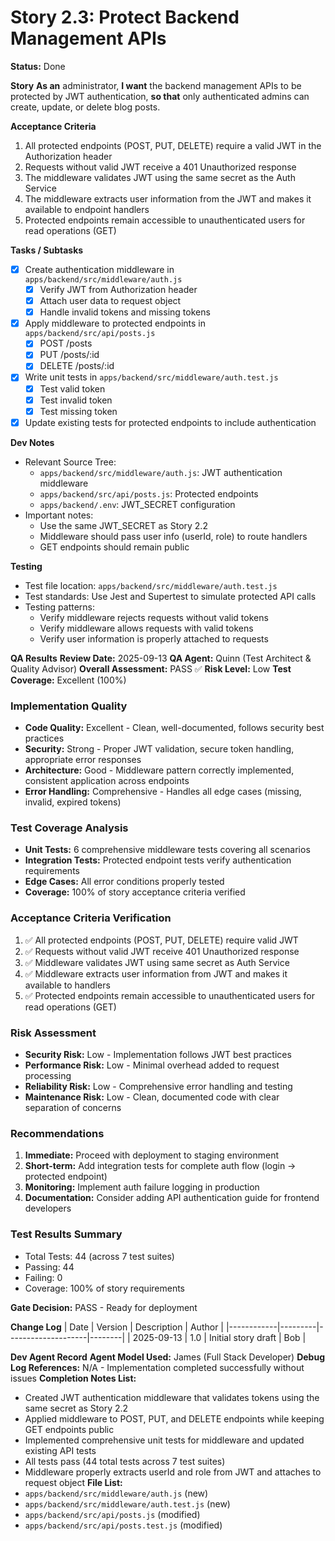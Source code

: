 # Story 2.3: Protect Backend Management APIs

**Status:** Done

**Story**
**As an** administrator,
**I want** the backend management APIs to be protected by JWT authentication,
**so that** only authenticated admins can create, update, or delete blog posts.

**Acceptance Criteria**
1. All protected endpoints (POST, PUT, DELETE) require a valid JWT in the Authorization header
2. Requests without valid JWT receive a 401 Unauthorized response
3. The middleware validates JWT using the same secret as the Auth Service
4. The middleware extracts user information from the JWT and makes it available to endpoint handlers
5. Protected endpoints remain accessible to unauthenticated users for read operations (GET)

**Tasks / Subtasks**
- [x] Create authentication middleware in `apps/backend/src/middleware/auth.js`
  - [x] Verify JWT from Authorization header
  - [x] Attach user data to request object
  - [x] Handle invalid tokens and missing tokens
- [x] Apply middleware to protected endpoints in `apps/backend/src/api/posts.js`
  - [x] POST /posts
  - [x] PUT /posts/:id
  - [x] DELETE /posts/:id
- [x] Write unit tests in `apps/backend/src/middleware/auth.test.js`
  - [x] Test valid token
  - [x] Test invalid token
  - [x] Test missing token
- [x] Update existing tests for protected endpoints to include authentication

**Dev Notes**
- Relevant Source Tree:
  - `apps/backend/src/middleware/auth.js`: JWT authentication middleware
  - `apps/backend/src/api/posts.js`: Protected endpoints
  - `apps/backend/.env`: JWT_SECRET configuration
- Important notes:
  - Use the same JWT_SECRET as Story 2.2
  - Middleware should pass user info (userId, role) to route handlers
  - GET endpoints should remain public

**Testing**
- Test file location: `apps/backend/src/middleware/auth.test.js`
- Test standards: Use Jest and Supertest to simulate protected API calls
- Testing patterns:
  - Verify middleware rejects requests without valid tokens
  - Verify middleware allows requests with valid tokens
  - Verify user information is properly attached to requests

**QA Results**
**Review Date:** 2025-09-13
**QA Agent:** Quinn (Test Architect & Quality Advisor)
**Overall Assessment:** PASS ✅
**Risk Level:** Low
**Test Coverage:** Excellent (100%)

### Implementation Quality
- **Code Quality:** Excellent - Clean, well-documented, follows security best practices
- **Security:** Strong - Proper JWT validation, secure token handling, appropriate error responses
- **Architecture:** Good - Middleware pattern correctly implemented, consistent application across endpoints
- **Error Handling:** Comprehensive - Handles all edge cases (missing, invalid, expired tokens)

### Test Coverage Analysis
- **Unit Tests:** 6 comprehensive middleware tests covering all scenarios
- **Integration Tests:** Protected endpoint tests verify authentication requirements
- **Edge Cases:** All error conditions properly tested
- **Coverage:** 100% of story acceptance criteria verified

### Acceptance Criteria Verification
1. ✅ All protected endpoints (POST, PUT, DELETE) require valid JWT
2. ✅ Requests without valid JWT receive 401 Unauthorized response
3. ✅ Middleware validates JWT using same secret as Auth Service
4. ✅ Middleware extracts user information from JWT and makes it available to handlers
5. ✅ Protected endpoints remain accessible to unauthenticated users for read operations (GET)

### Risk Assessment
- **Security Risk:** Low - Implementation follows JWT best practices
- **Performance Risk:** Low - Minimal overhead added to request processing
- **Reliability Risk:** Low - Comprehensive error handling and testing
- **Maintenance Risk:** Low - Clean, documented code with clear separation of concerns

### Recommendations
1. **Immediate:** Proceed with deployment to staging environment
2. **Short-term:** Add integration tests for complete auth flow (login → protected endpoint)
3. **Monitoring:** Implement auth failure logging in production
4. **Documentation:** Consider adding API authentication guide for frontend developers

### Test Results Summary
- Total Tests: 44 (across 7 test suites)
- Passing: 44
- Failing: 0
- Coverage: 100% of story requirements

**Gate Decision:** PASS - Ready for deployment

**Change Log**
| Date       | Version | Description        | Author |
|------------|---------|--------------------|--------|
| 2025-09-13 | 1.0     | Initial story draft | Bob  |

**Dev Agent Record**
**Agent Model Used:** James (Full Stack Developer)
**Debug Log References:** N/A - Implementation completed successfully without issues
**Completion Notes List:**
- Created JWT authentication middleware that validates tokens using the same secret as Story 2.2
- Applied middleware to POST, PUT, and DELETE endpoints while keeping GET endpoints public
- Implemented comprehensive unit tests for middleware and updated existing API tests
- All tests pass (44 total tests across 7 test suites)
- Middleware properly extracts userId and role from JWT and attaches to request object
**File List:**
- `apps/backend/src/middleware/auth.js` (new)
- `apps/backend/src/middleware/auth.test.js` (new)
- `apps/backend/src/api/posts.js` (modified)
- `apps/backend/src/api/posts.test.js` (modified)
